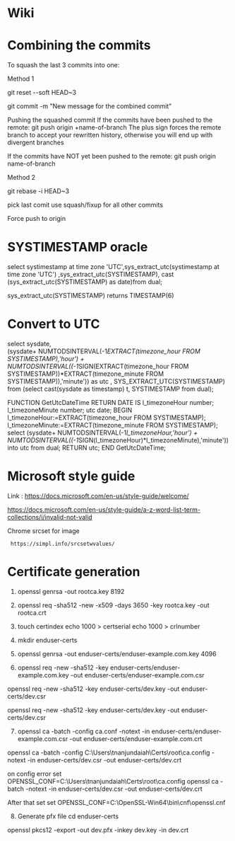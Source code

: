 # Wiki

# Combining the commits
To squash the last 3 commits into one:

Method 1

git reset --soft HEAD~3

git commit -m "New message for the combined commit"

Pushing the squashed commit
If the commits have been pushed to the remote:
git push origin +name-of-branch
The plus sign forces the remote branch to accept your rewritten history, otherwise you will end up with divergent branches

If the commits have NOT yet been pushed to the remote:
git push origin name-of-branch


Method 2

git rebase -i HEAD~3

pick last comit
use squash/fixup for all other commits

Force push to origin

# SYSTIMESTAMP oracle

select systimestamp at time zone 'UTC',sys_extract_utc(systimestamp at time zone 'UTC') ,sys_extract_utc(SYSTIMESTAMP), cast (sys_extract_utc(SYSTIMESTAMP) as date)from dual;

sys_extract_utc(SYSTIMESTAMP) returns TIMESTAMP(6)

# Convert to UTC
 select sysdate,      
      (sysdate+ NUMTODSINTERVAL(-1*EXTRACT(timezone_hour FROM SYSTIMESTAMP),'hour') +  NUMTODSINTERVAL((-1*SIGN(EXTRACT(timezone_hour FROM SYSTIMESTAMP))*EXTRACT(timezone_minute FROM SYSTIMESTAMP)),'minute')) as utc ,
        SYS_EXTRACT_UTC(SYSTIMESTAMP) from (select cast(sysdate as timestamp) t, SYSTIMESTAMP from dual);
        
FUNCTION GetUtcDateTime
  RETURN DATE
  IS
  l_timezoneHour number;
  l_timezoneMinute number;
  utc date;
  BEGIN
  l_timezoneHour:=EXTRACT(timezone_hour FROM SYSTIMESTAMP);
  l_timezoneMinute:=EXTRACT(timezone_minute FROM SYSTIMESTAMP);
  select (sysdate+ NUMTODSINTERVAL(-1*l_timezoneHour,'hour') +  NUMTODSINTERVAL((-1*SIGN(l_timezoneHour)*l_timezoneMinute),'minute')) into utc from dual;
  RETURN utc;
  END GetUtcDateTime;
  
  # Microsoft style guide
  
  Link :  https://docs.microsoft.com/en-us/style-guide/welcome/
  
  https://docs.microsoft.com/en-us/style-guide/a-z-word-list-term-collections/i/invalid-not-valid
  
Chrome srcset for image 

     https://simpl.info/srcsetwvalues/
     
# Certificate generation

1. openssl genrsa -out rootca.key 8192

2. openssl req -sha512 -new -x509 -days 3650 -key rootca.key -out rootca.crt

3. touch certindex
echo 1000 > certserial
echo 1000 > crlnumber

4. mkdir enduser-certs

5. openssl genrsa -out enduser-certs/enduser-example.com.key 4096

6. openssl req -new -sha512 -key enduser-certs/enduser-example.com.key -out enduser-certs/enduser-example.com.csr

openssl req -new -sha512 -key enduser-certs/dev.key -out enduser-certs/dev.csr

openssl req -new -sha512 -key enduser-certs/dev.key -out enduser-certs/dev.csr


7. openssl ca -batch -config ca.conf -notext -in enduser-certs/enduser-example.com.csr -out enduser-certs/enduser-example.com.crt

openssl ca -batch -config C:\Users\tnanjundaiah\Certs\root\ca.config -notext -in enduser-certs/dev.csr -out enduser-certs/dev.crt

on config error
set OPENSSL_CONF=C:\Users\tnanjundaiah\Certs\root\ca.config
openssl ca -batch -notext -in enduser-certs/dev.csr -out enduser-certs/dev.crt

After that set
set OPENSSL_CONF=C:\OpenSSL-Win64\bin\cnf\openssl.cnf

8. Generate pfx file
cd enduser-certs
 
openssl pkcs12 -export -out dev.pfx -inkey dev.key -in dev.crt
